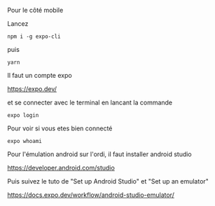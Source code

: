 Pour le côté mobile

Lancez 

```
npm i -g expo-cli
```

puis

```
yarn
```

Il faut un compte expo

https://expo.dev/

et se connecter avec le terminal en lancant la commande

```
expo login
```

Pour voir si vous etes bien connecté 

```
expo whoami
```

Pour l'émulation android sur l'ordi, il faut installer android studio

https://developer.android.com/studio

Puis suivez le tuto de "Set up Android Studio" et "Set up an emulator"


https://docs.expo.dev/workflow/android-studio-emulator/